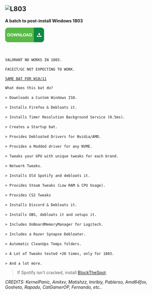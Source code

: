 ![L803](https://github.com/gzmatte/L803/assets/117684932/65d6c09d-d8e7-463c-83fc-9d2dd53bce87)
--------
**A batch to post-install Windows 1803**

[<img src="https://github.com/gzmatte/trash/blob/main/48wx.png">](https://github.com/gzmatte/L803/releases/download/1/L803.bat)

</br> 

`VALORANT NO WORKS IN 1803.`

`FACEIT/GC NOT EXPECTING TO WORK.`

[`SAME BAT FOR W10/11`](https://www.github.com/gzmatte/ATR)


```
What does this bat do?

> Downloads a Custom Windows ISO.

> Installs Firefox & Debloats it.

> Installs Timer Resolution Background Service (0.5ms).

> Creates a Startup bat.

> Provides Debloated Drivers for Nvidia/AMD.

> Provides a Modded driver for any NVME.

> Tweaks your GPU with unique tweaks for each brand.

> Network Tweaks.

> Installs Old Spotify and debloats it.

> Provides Steam Tweaks (Low RAM & CPU Usage).

> Provides CS2 Tweaks

> Installs Discord & Debloats it.

> Installs OBS, debloats it and setups it.

> Includes OnBoardMemoryManager for Logitech.

> Includes a Razer Synapse Debloater.

> Automatic CleanUps Temps folders.

> A Lot of Tweaks tested +20 times, only for 1803.

> And a lot more.

```
> If Spotify isn't cracked, install [BlockTheSpot](https://github.com/mrpond/BlockTheSpot).

_CREDITS: KernelPanic, Amitxv, Matishzz, Imribiy, Pablerso, Amd64fox, Gosheto, Rapado, CatGamerOP, Fernando, etc.._ 
